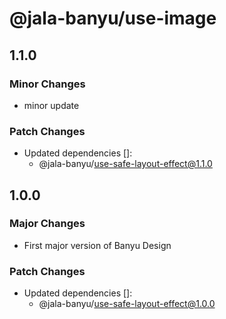 # @jala-banyu/use-image

## 1.1.0

### Minor Changes

- minor update

### Patch Changes

- Updated dependencies []:
  - @jala-banyu/use-safe-layout-effect@1.1.0

## 1.0.0

### Major Changes

- First major version of Banyu Design

### Patch Changes

- Updated dependencies []:
  - @jala-banyu/use-safe-layout-effect@1.0.0
